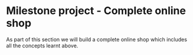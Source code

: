 # Milestone project - Complete online shop

As part of this section we will build a complete online shop which includes all the concepts learnt above.
